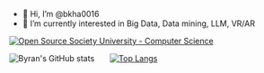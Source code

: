 - 👋 Hi, I’m @bkha0016
- 👀 I’m currently interested in Big Data, Data mining, LLM, VR/AR 

[![Open Source Society University - Computer Science](https://img.shields.io/badge/OSSU-computer--science-blue.svg)](https://github.com/ossu/computer-science)

![Byran's GitHub stats](https://github-readme-stats.vercel.app/api?username=bkha0016&show_icons=true&theme=radical&hide_rank=true) &nbsp; &nbsp; &nbsp;
[![Top Langs](https://github-readme-stats.vercel.app/api/top-langs/?username=bkha0016&layout=donut&theme=radical)](https://github.com/anuraghazra/github-readme-stats)

<!---
T-Rexhat/T-Rexhat is a ✨ special ✨ repository because its `README.md` (this file) appears on your GitHub profile.
You can click the Preview link to take a look at your changes.
--->
